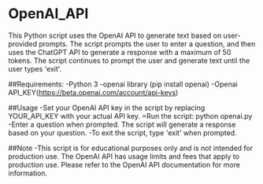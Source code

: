 # OpenAI_API
This Python script uses the OpenAI API to generate text based on user-provided prompts. The script prompts the user to enter a question, and then uses the ChatGPT API to generate a response with a maximum of 50 tokens. The script continues to prompt the user and generate text until the user types 'exit'.

##Requirements:
-Python 3
-openai library (pip install openai)
-Openai API_KEY(https://beta.openai.com/account/api-keys)

##Usage
-Set your OpenAI API key in the script by replacing YOUR_API_KEY with your actual API key.
=Run the script: python openai.py
-Enter a question when prompted. The script will generate a response based on your question.
-To exit the script, type 'exit' when prompted.

##Note
-This script is for educational purposes only and is not intended for production use. The OpenAI API has usage limits and fees that apply to production use. Please refer to the OpenAI API documentation for more information.
